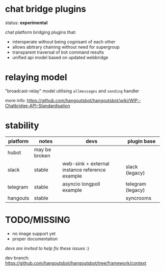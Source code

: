 # chat bridge plugins

status: **experimental**

chat platform bridging plugins that:

* interoperate without being cognisant of each other
* allows abitrary chaining without need for supergroup
* transparent traversal of bot command results
* unified api model based on updated webbridge

# relaying model

"broadcast-relay" model utilising `allmessages` and `sending` handler

more info: https://github.com/hangoutsbot/hangoutsbot/wiki/WIP:-Chatbridge-API-Standardisation

# stability

| platform | notes         | devs                                           | plugin base       |
|----------|---------------|------------------------------------------------|-------------------|
| hubot    | may be broken |                                                |                   |
| slack    | stable        | web-sink + external instance reference example | slack (legacy)    |
| telegram | stable        | asyncio longpoll example                       | telegram (legacy) |
| hangouts | stable        |                                                | syncrooms         |

# TODO/MISSING

* no image support yet
* proper documentation

*devs are invited to help fix these issues* :)

dev branch: https://github.com/hangoutsbot/hangoutsbot/tree/framework/context